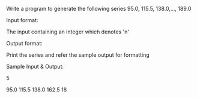 Write a program to generate the following series 95.0, 115.5, 138.0,..., 189.0 

Input format: 

The input containing an integer which denotes 'n' 

Output format:

Print the series and refer the sample output for formatting

Sample Input & Output:

5

95.0 115.5 138.0 162.5 18
